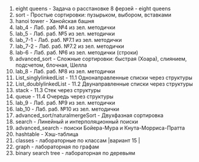 1. eight queens                    - Задача о расстановке 8 ферзей - eight queens
2. sort                            - Простые сортировки: пузырьком, выбором, вставками
3. hanoi tower                     - Ханойская башня
4. lab_4                           - Лаб. раб. №4 из зел. методички 
5. lab_5                           - Лаб. раб. №5 из зел. методички 
6. lab_7-1                         - Лаб. раб. №7.1 из зел. методички 
7. lab_7-2                         - Лаб. раб. №7.2 из зел. методички 
8. lab-6                           - Лаб. раб. №6 из зел. методички (строки)
9. advanced_sort                   - Сложные сортировки: быстрая (Хоара), слиянием, подсчетом, блочная, Шелла
10. lab_8                          - Лаб. раб. №8 из зел. методички
11. List_singlylinkedList          - 11.1 Однонаправленные списки через структуры
12. List_doublylinkedList          - 11.2 Двунаправленные списки через структуры
13. stack                          - 11.3 Стек через структуры
14. queue                          - 11.4 Очередь через структуры
15. lab_9                          - Лаб. раб. №9 из зел. методички
16. lab_10                         - Лаб. раб. №10 из зел. методички
17. advanced_sort/naturalmergeSort - Двухфазная сортировка
18. search                         - Линейный и интерполяционный поиски 
19. advanced_search                - поиски Бойера-Мура и Кнута-Морриса-Пратта
20. hashtable                      - Хэш-таблица
21. classes                        - лабораторные по классам |вариант 15 |
22. graph                          - лабораторная по графам 
23. binary search tree             - лабораторная по деревьям